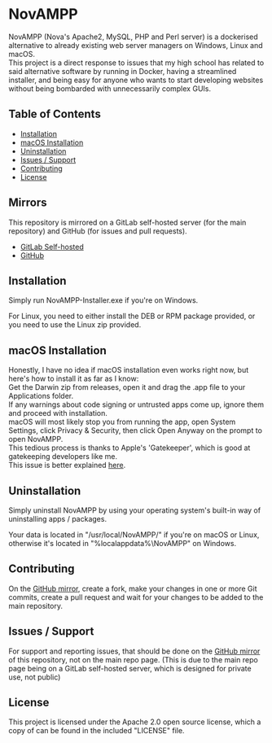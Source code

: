 # NovAMPP

NovAMPP (Nova's Apache2, MySQL, PHP and Perl server) is a dockerised alternative to already existing web server managers on Windows, Linux and macOS.  
This project is a direct response to issues that my high school has related to said alternative software by running in Docker, having a streamlined installer, and being easy for anyone who wants to start developing websites without being bombarded with unnecessarily complex GUIs.  

## Table of Contents

- [Installation](#installation)
- [macOS Installation](#macos-installation)
- [Uninstallation](#uninstallation)
- [Issues / Support](#issues--support)
- [Contributing](#contributing)
- [License](#license)

## Mirrors

This repository is mirrored on a GitLab self-hosted server (for the main repository) and GitHub (for issues and pull requests).  
- [GitLab Self-hosted](https://git.zeusteam.dev/nova/novampp)
- [GitHub](https://github.com/LunarN0v4/novampp)

## Installation
  
Simply run NovAMPP-Installer.exe if you're on Windows.  

For Linux, you need to either install the DEB or RPM package provided, or you need to use the Linux zip provided.  

## macOS Installation

Honestly, I have no idea if macOS installation even works right now, but here's how to install it as far as I know:  
Get the Darwin zip from releases, open it and drag the .app file to your Applications folder.  
If any warnings about code signing or untrusted apps come up, ignore them and proceed with installation.  
macOS will most likely stop you from running the app, open System Settings, click Privacy & Security, then click Open Anyway on the prompt to open NovAMPP.  
This tedious process is thanks to Apple's 'Gatekeeper', which is good at gatekeeping developers like me.  
This issue is better explained [here](https://support.apple.com/en-us/102445).  

## Uninstallation

Simply uninstall NovAMPP by using your operating system's built-in way of uninstalling apps / packages.  

Your data is located in "/usr/local/NovAMPP/" if you're on macOS or Linux, otherwise it's located in "%localappdata%\NovAMPP\" on Windows.  

## Contributing

On the [GitHub mirror](https://github.com/LunarN0v4/novampp), create a fork, make your changes in one or more Git commits, create a pull request and wait for your changes to be added to the main repository.  

## Issues / Support

For support and reporting issues, that should be done on the [GitHub mirror](https://github.com/LunarN0v4/novampp) of this repository, not on the main repo page. (This is due to the main repo page being on a GitLab self-hosted server, which is designed for private use, not public)

## License

This project is licensed under the Apache 2.0 open source license, which a copy of can be found in the included "LICENSE" file.  